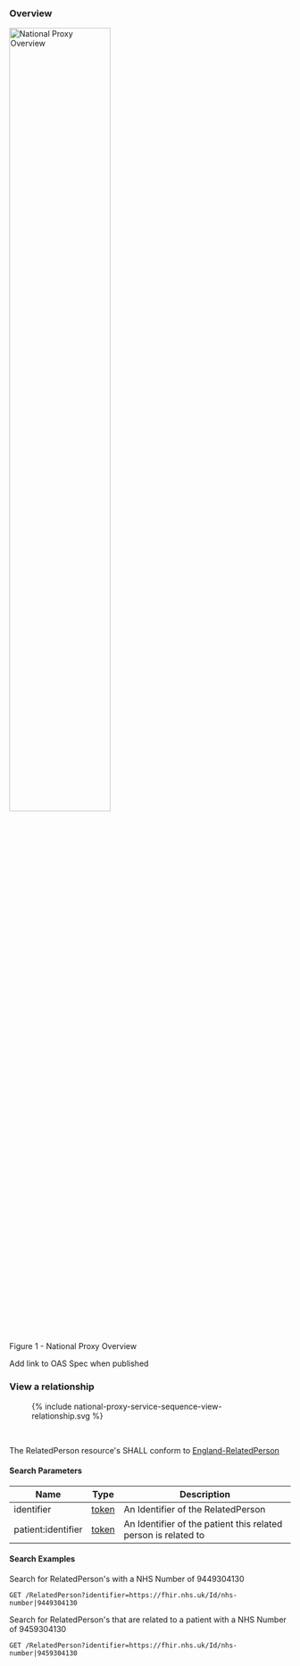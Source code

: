 

### Overview

<div>
<img src="National-Proxy-Process-Overview.png"  alt="National Proxy Overview" width="60%">
<p>Figure 1 - National Proxy Overview</p>
<p></p>
</div>

Add link to OAS Spec when published


### View a relationship

<figure>{% include national-proxy-service-sequence-view-relationship.svg %}</figure>
<br clear="all"/>

The RelatedPerson resource's SHALL conform to [England-RelatedPerson](StructureDefinition-RelatedPerson.html)

#### Search Parameters

| Name               | Type | Description                                                    |
|--------------------|------|----------------------------------------------------------------|
| identifier         | [token](https://www.hl7.org/fhir/search.html#token) | An Identifier of the RelatedPerson                             |
| patient:identifier | [token](https://www.hl7.org/fhir/search.html#token) | An Identifier of the patient this related person is related to |

#### Search Examples

Search for RelatedPerson's with a NHS Number of 9449304130

```
GET /RelatedPerson?identifier=https://fhir.nhs.uk/Id/nhs-number|9449304130
```

Search for RelatedPerson's that are related to a patient with a NHS Number of 9459304130

```
GET /RelatedPerson?identifier=https://fhir.nhs.uk/Id/nhs-number|9459304130
```

